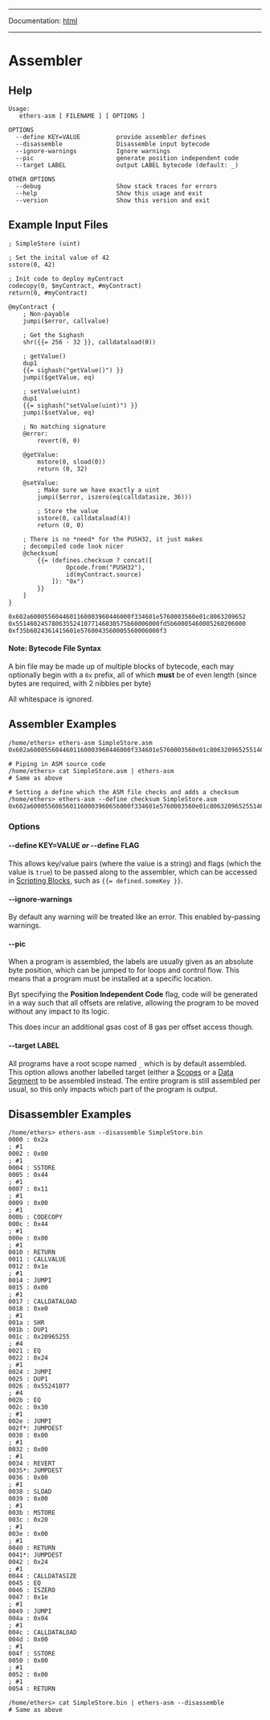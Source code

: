 -----

Documentation: [html](https://docs-beta.ethers.io/)

-----

Assembler
=========

Help
----

```
Usage:
   ethers-asm [ FILENAME ] [ OPTIONS ]

OPTIONS
  --define KEY=VALUE          provide assembler defines
  --disassemble               Disassemble input bytecode
  --ignore-warnings           Ignore warnings
  --pic                       generate position independent code
  --target LABEL              output LABEL bytecode (default: _)

OTHER OPTIONS
  --debug                     Show stack traces for errors
  --help                      Show this usage and exit
  --version                   Show this version and exit
```

Example Input Files
-------------------

```
; SimpleStore (uint)

; Set the inital value of 42
sstore(0, 42)

; Init code to deploy myContract
codecopy(0, $myContract, #myContract)
return(0, #myContract)

@myContract {
    ; Non-payable
    jumpi($error, callvalue)

    ; Get the Sighash
    shr({{= 256 - 32 }}, calldataload(0))

    ; getValue()
    dup1
    {{= sighash("getValue()") }}
    jumpi($getValue, eq)

    ; setValue(uint)
    dup1
    {{= sighash("setValue(uint)") }}
    jumpi($setValue, eq)

    ; No matching signature
    @error:
        revert(0, 0)

    @getValue:
        mstore(0, sload(0))
        return (0, 32)

    @setValue:
        ; Make sure we have exactly a uint
        jumpi($error, iszero(eq(calldatasize, 36)))

        ; Store the value
        sstore(0, calldataload(4))
        return (0, 0)

    ; There is no *need* for the PUSH32, it just makes
    ; decompiled code look nicer
    @checksum[
        {{= (defines.checksum ? concat([
                Opcode.from("PUSH32"),
                id(myContract.source)
            ]): "0x")
        }}
    ]
}
```

```
0x602a6000556044601160003960446000f334601e5760003560e01c8063209652
0x5514602457806355241077146030575b60006000fd5b60005460005260206000
0xf35b6024361415601e5760043560005560006000f3
```

#### Note: Bytecode File Syntax

A bin file may be made up of multiple blocks of bytecode, each may optionally begin with a `0x` prefix, all of which **must** be of even length (since bytes are required, with 2 nibbles per byte)

All whitespace is ignored.


Assembler Examples
------------------

```
/home/ethers> ethers-asm SimpleStore.asm
0x602a6000556044601160003960446000f334601e5760003560e01c80632096525514602457806355241077146030575b60006000fd5b60005460005260206000f35b6024361415601e5760043560005560006000f3

# Piping in ASM source code
/home/ethers> cat SimpleStore.asm | ethers-asm
# Same as above

# Setting a define which the ASM file checks and adds a checksum
/home/ethers> ethers-asm --define checksum SimpleStore.asm
0x602a6000556065601160003960656000f334601e5760003560e01c80632096525514602457806355241077146030575b60006000fd5b60005460005260206000f35b6024361415601e5760043560005560006000f37f10358310d664c9aeb4bf4ce7a10a6a03176bd23194c8ccbd3160a6dac90774d6
```

### Options

#### **--define KEY=VALUE** *or* **--define FLAG**

This allows key/value pairs (where the value is a string) and flags (which the value is `true`) to be passed along to the assembler, which can be accessed in [Scripting Blocks](/v5/api/other/assembly/dialect/#asm-dialect-scripting), such as `{{= defined.someKey }}`.


#### **--ignore-warnings**

By default any warning will be treated like an error. This enabled by-passing warnings.


#### **--pic**

When a program is assembled, the labels are usually given as an absolute byte position, which can be jumped to for loops and control flow. This means that a program must be installed at a specific location.

Byt specifying the **Position Independent Code** flag, code will be generated in a way such that all offsets are relative, allowing the program to be moved without any impact to its logic.

This does incur an additional gsas cost of 8 gas per offset access though.


#### **--target LABEL**

All programs have a root scope named `_` which is by default assembled. This option allows another labelled target (either a [Scopes](/v5/api/other/assembly/dialect/#asm-dialect-scope) or a [Data Segment](/v5/api/other/assembly/dialect/#asm-dialect-datasegment) to be assembled instead. The entire program is still assembled per usual, so this only impacts which part of the program is output.


Disassembler Examples
---------------------

```
/home/ethers> ethers-asm --disassemble SimpleStore.bin
0000 : 0x2a                                                               ; #1
0002 : 0x00                                                               ; #1
0004 : SSTORE
0005 : 0x44                                                               ; #1
0007 : 0x11                                                               ; #1
0009 : 0x00                                                               ; #1
000b : CODECOPY
000c : 0x44                                                               ; #1
000e : 0x00                                                               ; #1
0010 : RETURN
0011 : CALLVALUE
0012 : 0x1e                                                               ; #1
0014 : JUMPI
0015 : 0x00                                                               ; #1
0017 : CALLDATALOAD
0018 : 0xe0                                                               ; #1
001a : SHR
001b : DUP1
001c : 0x20965255                                                         ; #4
0021 : EQ
0022 : 0x24                                                               ; #1
0024 : JUMPI
0025 : DUP1
0026 : 0x55241077                                                         ; #4
002b : EQ
002c : 0x30                                                               ; #1
002e : JUMPI
002f*: JUMPDEST
0030 : 0x00                                                               ; #1
0032 : 0x00                                                               ; #1
0034 : REVERT
0035*: JUMPDEST
0036 : 0x00                                                               ; #1
0038 : SLOAD
0039 : 0x00                                                               ; #1
003b : MSTORE
003c : 0x20                                                               ; #1
003e : 0x00                                                               ; #1
0040 : RETURN
0041*: JUMPDEST
0042 : 0x24                                                               ; #1
0044 : CALLDATASIZE
0045 : EQ
0046 : ISZERO
0047 : 0x1e                                                               ; #1
0049 : JUMPI
004a : 0x04                                                               ; #1
004c : CALLDATALOAD
004d : 0x00                                                               ; #1
004f : SSTORE
0050 : 0x00                                                               ; #1
0052 : 0x00                                                               ; #1
0054 : RETURN

/home/ethers> cat SimpleStore.bin | ethers-asm --disassemble
# Same as above
```

